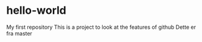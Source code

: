 # hello-world
My first repository
This is a project to look at the features of github
Dette er fra master
